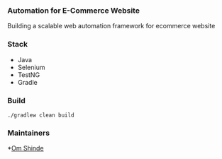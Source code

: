 ### Automation for E-Commerce Website
Building a scalable web automation framework for ecommerce website

### Stack
* Java
* Selenium
* TestNG
* Gradle

### Build
```shell
./gradlew clean build
```

### Maintainers
*[Om Shinde](https://github.com/RedSkull5143)